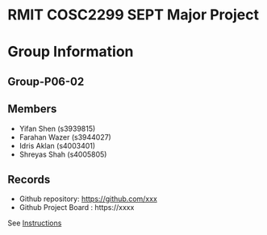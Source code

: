 
# RMIT COSC2299 SEPT Major Project

# Group Information

## Group-P06-02

## Members
* Yifan Shen (s3939815)
* Farahan Wazer (s3944027)
* Idris Aklan (s4003401)
* Shreyas Shah (s4005805)

## Records

* Github repository: https://github.com/xxx
* Github Project Board : https://xxxx

See [Instructions](INSTRUCTIONS.md)

